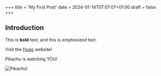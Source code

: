 +++
title = 'My First Post'
date = 2024-01-14T07:07:07+01:00
draft = false
+++
## Introduction

This is **bold** text, and this is *emphasized* text.

Visit the [Hugo](https://gohugo.io) website!


Pikachu is watching YOU!

![Pikachu!](https://webp.slightsnow.com/avatar.jpg)
